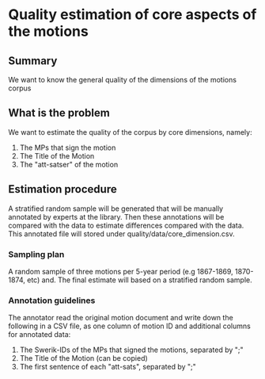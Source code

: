 # Quality estimation of core aspects of the motions

## Summary
We want to know the general quality of the dimensions of the motions corpus

## What is the problem
We want to estimate the quality of the corpus by core dimensions, namely:
1. The MPs that sign the motion
2. The Title of the Motion
3. The "att-satser" of the motion

## Estimation procedure
A stratified random sample will be generated that will be manually annotated by experts at the library.
Then these annotations will be compared with the data to estimate differences compared with the data.
This annotated file will stored under quality/data/core_dimension.csv.

### Sampling plan
A random sample of three motions per 5-year period (e.g 1867-1869, 1870-1874, etc) and. 
The final estimate will based on a stratified random sample.

### Annotation guidelines
The annotator read the original motion document and write down the following in a CSV file,
as one column of motion ID and additional columns for annotated data:

1. The Swerik-IDs of the MPs that signed the motions, separated by ";"
2. The Title of the Motion (can be copied)
3. The first sentence of each "att-sats", separated by ";"

